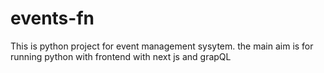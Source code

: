 # events-fn
This is python project for event management sysytem. the main aim is for running python with frontend with next js and grapQL
